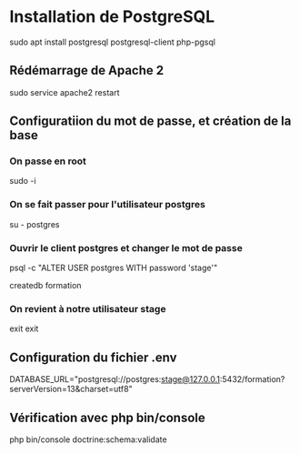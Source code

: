 


# Installation de PostgreSQL

sudo apt install postgresql postgresql-client php-pgsql

## Rédémarrage de Apache 2

sudo service apache2 restart


## Configuratiion du mot de passe, et création de la base

### On passe en root
sudo -i

### On se fait passer pour l'utilisateur postgres
su - postgres


### Ouvrir le client postgres et changer le mot de passe

psql -c "ALTER USER postgres WITH password 'stage'"

createdb formation

### On revient à notre utilisateur stage

exit
exit

## Configuration du fichier .env

DATABASE_URL="postgresql://postgres:stage@127.0.0.1:5432/formation?serverVersion=13&charset=utf8"

## Vérification avec php bin/console

php bin/console doctrine:schema:validate


